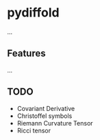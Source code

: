 # pydiffold

...
## Features
...


## TODO

- Covariant Derivative
- Christoffel symbols
- Riemann Curvature Tensor
- Ricci tensor